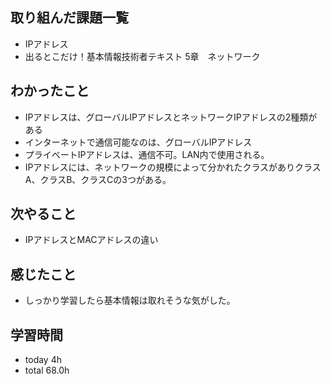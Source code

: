 ## 取り組んだ課題一覧
- IPアドレス
- 出るとこだけ！基本情報技術者テキスト 5章　ネットワーク
## わかったこと
- IPアドレスは、グローバルIPアドレスとネットワークIPアドレスの2種類がある
- インターネットで通信可能なのは、グローバルIPアドレス
- プライベートIPアドレスは、通信不可。LAN内で使用される。
- IPアドレスには、ネットワークの規模によって分かれたクラスがありクラスA、クラスB、クラスCの3つがある。
## 次やること
- IPアドレスとMACアドレスの違い
## 感じたこと
- しっかり学習したら基本情報は取れそうな気がした。
## 学習時間
- today 4h
- total 68.0h
